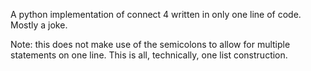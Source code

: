 A python implementation of connect 4 written in only one line of code.  Mostly a joke.

Note: this does not make use of the semicolons to allow for multiple statements on one line.  This is all, technically, one list construction.